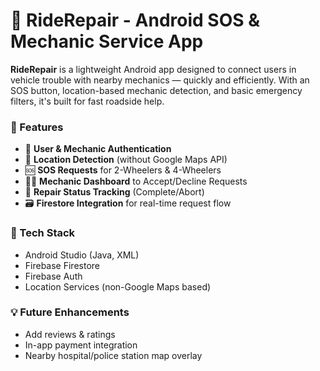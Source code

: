 # 🚗 RideRepair - Android SOS & Mechanic Service App

**RideRepair** is a lightweight Android app designed to connect users in vehicle trouble with nearby mechanics — quickly and efficiently. With an SOS button, location-based mechanic detection, and basic emergency filters, it's built for fast roadside help.

### 🔧 Features

- 🔐 **User & Mechanic Authentication**
- 📍 **Location Detection** (without Google Maps API)
- 🆘 **SOS Requests** for 2-Wheelers & 4-Wheelers
- 👨‍🔧 **Mechanic Dashboard** to Accept/Decline Requests
- 🧾 **Repair Status Tracking** (Complete/Abort)
- 🗃️ **Firestore Integration** for real-time request flow

### 📂 Tech Stack

- Android Studio (Java, XML)
- Firebase Firestore
- Firebase Auth
- Location Services (non-Google Maps based)

### 💡 Future Enhancements

- Add reviews & ratings
- In-app payment integration
- Nearby hospital/police station map overlay
